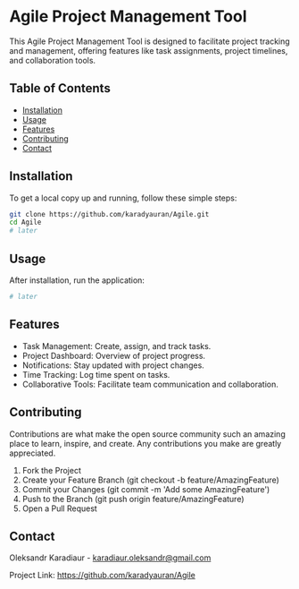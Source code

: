 # Agile Project Management Tool

This Agile Project Management Tool is designed to facilitate project tracking and management, offering features like task assignments, project timelines, and collaboration tools.

## Table of Contents
- [Installation](#installation)
- [Usage](#usage)
- [Features](#features)
- [Contributing](#contributing)
- [Contact](#contact)

## Installation

To get a local copy up and running, follow these simple steps:

```bash
git clone https://github.com/karadyauran/Agile.git
cd Agile
# later
```

## Usage

After installation, run the application:

```bash
# later
```

## Features

- Task Management: Create, assign, and track tasks.
- Project Dashboard: Overview of project progress.
- Notifications: Stay updated with project changes.
- Time Tracking: Log time spent on tasks.
- Collaborative Tools: Facilitate team communication and collaboration.

## Contributing

Contributions are what make the open source community such an amazing place to learn, inspire, and create. Any contributions you make are greatly appreciated.

1. Fork the Project
2. Create your Feature Branch (git checkout -b feature/AmazingFeature)
3. Commit your Changes (git commit -m 'Add some AmazingFeature')
4. Push to the Branch (git push origin feature/AmazingFeature)
5. Open a Pull Request

## Contact

Oleksandr Karadiaur - karadiaur.oleksandr@gmail.com

Project Link: https://github.com/karadyauran/Agile